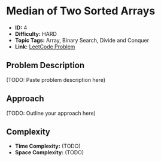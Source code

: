 # Median of Two Sorted Arrays

- **ID:** 4
- **Difficulty:** HARD
- **Topic Tags:** Array, Binary Search, Divide and Conquer
- **Link:** [LeetCode Problem](https://leetcode.com/problems/median-of-two-sorted-arrays/description/)

## Problem Description

(TODO: Paste problem description here)

## Approach

(TODO: Outline your approach here)

## Complexity

- **Time Complexity:** (TODO)
- **Space Complexity:** (TODO)

